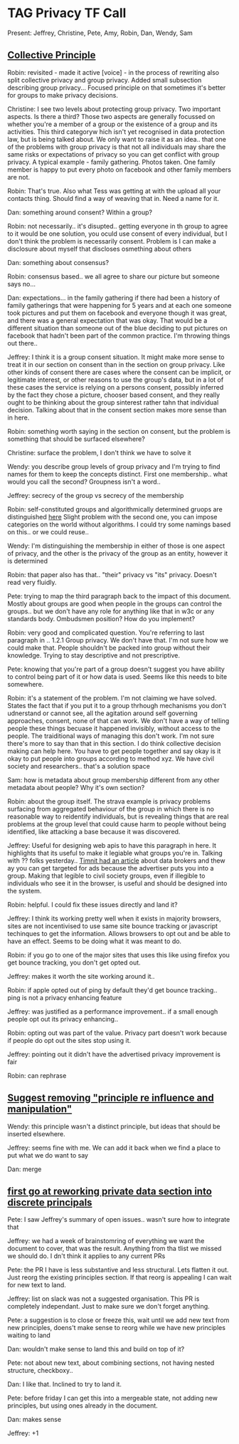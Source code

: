 # TAG Privacy TF Call

Present: Jeffrey, Christine, Pete, Amy, Robin, Dan, Wendy, Sam

## [Collective Principle](https://github.com/w3ctag/privacy-principles/pull/130)

Robin: revisited - made it active [voice] - in the process of rewriting also split collective privacy and group privacy. Added small subsection describing group privacy... Focused principle on that sometimes it's better for groups to make privacy decisions. 

Christine: I see two levels about protecting group privacy. Two important aspects. Is there a third? Those two aspects are generally focussed on whether you're a member of a group or the existence of a group and its activities. This third categoryw hich isn't yet recognised in data protection law, but is being talked about. We only want to raise it as an idea.. that one of the problems with group privacy is that not all individuals may share the same risks or expectations of privacy so you can get conflict with group privacy. A typical example - family gathering. Photos taken. One family member is happy to put every photo on facebook and other family members are not. 

Robin: That's true. Also what Tess was getting at with the upload all your contacts thing. Should find a way of weaving that in. Need a name for it.

Dan: something around consent? Within a group?

Robin: not necessarily.. it's disupted.. getting everyone in th group to agree to it would be one solution, you oculd use consent of every individual, but I don't think the problem is necessarily consent. Problem is I can make a disclosure about myself that discloses osmething about others

Dan: something about consensus? 

Robin: consensus based.. we all agree to share our picture but someone says no...

Dan: expectations... in the family gathering if there had been a history of family gatherings that were happening for 5 years and at each one someone took pictures and put them on facebook and everyone though it was great, and there was a general expectation that was okay. That would be a different situation than someone out of the blue deciding to put pictures on facebook that hadn't been part of the common practice. I'm throwing things out there.. 

Jeffrey: I think it is a group consent situation. It might make more sense to treat it in our section on consent than in the section on group privacy. Like other kinds of consent there are cases where the consent can be implicit, or legitimate interest, or other reasons to use the group's data, but in a lot of these cases the service is relying on a persons consent, possibly inferred by the fact they chose a picture, chooser based consent, and they really ought to be thinking about the group sinterest rather tahn that individual decision. Talking about that in the consent section makes more sense than in here. 

Robin: something worth saying in the section on consent, but the problem is something that should be surfaced elsewhere?

Christine: surface the problem, I don't think we have to solve it

Wendy: you describe group levels of group privacy and I'm trying to find names for them to keep the concepts distinct. First one membership.. what would you call the second? Groupness isn't a word..

Jeffrey: secrecy of the group vs secrecy of the membership

Robin: self-constituted groups and algorithmically determined gruops are distinguished [here](https://link.springer.com/chapter/10.1007/978-3-030-82786-1_6) Slight problem with the second one, you can impose categories on the world without algorithms. I could try some namings based on this.. or we could reuse.. 

Wendy: I'm distinguishing the membership in either of those is one aspect of privacy, and the other is the privacy of the group as an entity, however it is determined

Robin: that paper also has that.. "their" privacy vs "its" privacy. Doesn't read very fluidly.

Pete: trying to map the third paragraph back to the impact of this document. Mostly about groups are good when people in the groups can control the groups.. but we don't have any role for anything like that in w3c or any standards body. Ombudsmen position? How do you implement?

Robin: very good and complicated question. You're referring to last paragraph in .. 1.2.1 Group privacy. We don't have that. I'm not sure how we could make that. People shouldn't be packed into group without their knowledge. Trying to stay descriptive and not prescriptive. 

Pete: knowing that you're part of a group doesn't suggest you have ability to control being part of it or how data is used. Seems like this needs to bite somewhere.

Robin: it's a statement of the problem. I'm not claiming we have solved. States the fact that if you put it to a group thrhough mechanisms you don't udnerstand or cannot see, all the agitation around self governing approaches, consent, none of that can work. We don't have a way of telling people these things becuase it happened invisibly, without access to the people. The traiditional ways of managing this don't work. I'm not sure there's more to say than that in this section. I do think collective decision making can help here. You have to get people together and say okay is it okay to put people into groups according to method xyz. We have civil society and researchers.. that's a solution space

Sam: how is metadata about group membership different from any other metadata about people? Why it's own section?

Robin: about the group itself. The strava example is privacy problems surfacing from aggregated behaviour of the group in which there is no reasonable way to reidentify individuals, but is revealing things that are real problems at the group level that could cause harm to people without being identified, like attacking a base because it was discovered.

Jeffrey: Useful for designing web apis to have this paragraph in here. It highlights that its useful to make it legiable what groups you're in. Talking with ?? folks yesterday.. [Timnit had an article](https://twitter.com/timnitGebru/status/1503494523522936832) about data brokers and thew ay you can get targeted for ads because the advertiser puts you into a group. Making that legible to civil society groups, even if illegible to individuals who see it in the browser, is useful and should be designed into the system.

Robin: helpful. I could fix these issues directly and land it? 

Jeffrey: I think its working pretty well when it exists in majority browsers, sites are not incentivised to use same site bounce tracking or javascript techinques to get the information. Allows browsers to opt out and be able to have an effect. Seems to be doing what it was meant to do.

Robin: if you go to one of the major sites that uses this like using firefox you get bounce tracking, you don't get opted out.

Jeffrey: makes it worth the site working around it..

Robin: if apple opted out of ping by default they'd get bounce tracking.. ping is not a privacy enhancing feature

Jeffrey: was justified as a performance improvement.. if a small enough people opt out its privacy enhancing..

Robin: opting out was part of the value. Privacy part doesn't work because if people do opt out the sites stop using it. 

Jeffrey: pointing out it didn't have the advertised privacy improvement is fair

Robin: can rephrase

## [Suggest removing "principle re influence and manipulation"](https://github.com/w3ctag/privacy-principles/pull/138)

Wendy: this principle wasn't a distinct principle, but ideas that should be inserted elsewhere. 

Jeffrey: seems fine with me. We can add it back when we find a place to put what we do want to say

Dan: merge

## [first go at reworking private data section into discrete principals](https://github.com/w3ctag/privacy-principles/pull/133)

Pete: I saw Jeffrey's summary of open issues.. wasn't sure how to integrate that

Jeffrey: we had a week of brainstomring of everything we want the document to cover, that was the result. Anything from tha tlist we missed we should do. I dn't think it applies to any current PRs

Pete: the PR I have is less substantive and less structural. Lets flatten it out. Just reorg the existing principles section.  If that reorg is appealing I can wait for new text to land.

Jeffrey: list on slack was not a suggested organisation. This PR is completely independant. Just to make sure we don't forget anything.

Pete: a suggestion is to close or freeze this, wait until we add new text from new principles, doens't make sense to reorg while we have new principles waiting to land

Dan: wouldn't make sense to land this and build on top of it?

Pete: not about new text, about combining sections, not having nested structure, checkboxy..

Dan: I like that. Inclined to try to land it.

Pete: before friday I can get this into a mergeable state, not adding new principles, but using ones already in the document.

Dan: makes sense

Jeffrey: +1





